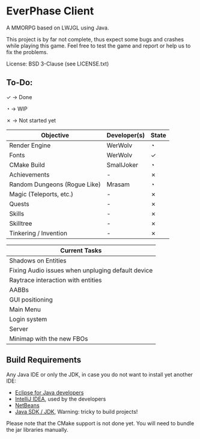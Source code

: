 # EverPhase Client

A MMORPG based on LWJGL using Java.

This project is by far not complete, thus expect some bugs and crashes while playing this game.
Feel free to test the game and report or help us to fix the problems.

License: BSD 3-Clause (see LICENSE.txt)

## To-Do:

✓ -> Done

◔ -> WIP

✗ -> Not started yet

|Objective|Developer(s)|State|
|---------|------------|-----|
|Render Engine|WerWolv|◔|
|Fonts|WerWolv|✓|
|CMake Build|SmallJoker|◔|
|Achievements|-|✗|
|Random Dungeons (Rogue Like)|Mrasam|◔|
|Magic (Teleports, etc.)|-|✗|
|Quests|-|✗|
|Skills|-|✗|
|Skilltree|-|✗|
|Tinkering / Invention|-|✗|

|Current Tasks|
|-------------|
|Shadows on Entities|
|Fixing Audio issues when unpluging default device|
|Raytrace interaction with entities|
|AABBs|
|GUI positioning|
|Main Menu|
|Login system|
|Server|
|Minimap with the new FBOs|


## Build Requirements

Any Java IDE or only the JDK, in case you do not want to install yet another IDE:

- [Eclipse for Java developers](http://www.eclipse.org/downloads/packages/release/Oxygen/M4)
- [IntelliJ IDEA](https://www.jetbrains.com/idea/?fromMenu#chooseYourEdition), used by the developers
- [NetBeans](http://www.oracle.com/technetwork/java/javase/downloads/jdk-netbeans-jsp-142931.html)
- [Java SDK / JDK](http://www.oracle.com/technetwork/java/javase/downloads/jdk8-downloads-2133151.html), Warning: tricky to build projects!

Please note that the CMake support is not done yet. You will need to bundle the jar libraries manually.

